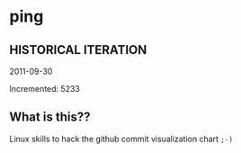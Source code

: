 # ping

## HISTORICAL ITERATION
2011-09-30

Incremented: 5233

## What is this?? 
Linux skills to hack the github commit visualization chart `;-)`
